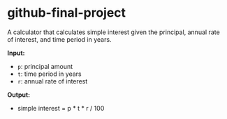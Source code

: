 # github-final-project
A calculator that calculates simple interest given the principal, annual rate of interest, and time period in years.

**Input:**
- `p`: principal amount
- `t`: time period in years
- `r`: annual rate of interest

**Output:**
- simple interest = p * t * r / 100
